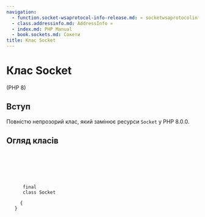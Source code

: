 ```yaml
---
navigation:
  - function.socket-wsaprotocol-info-release.md: « socketwsaprotocolinforelease
  - class.addressinfo.md: AddressInfo »
  - index.md: PHP Manual
  - book.sockets.md: Сокети
title: Клас Socket
---
```

# Клас Socket

(PHP 8)

## Вступ

Повністю непрозорий клас, який замінює ресурси `Socket` у PHP 8.0.0.

## Огляд класів

```synopsis

     
    

    
     
      final
      class Socket
     
     {
   }
```

